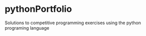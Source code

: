 # pythonPortfolio
Solutions to competitive programming exercises using the python programing language
